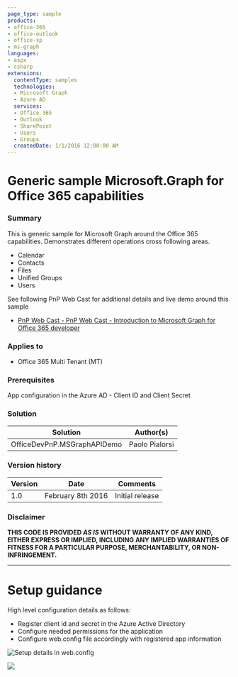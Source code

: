 ```yaml
---
page_type: sample
products:
- office-365
- office-outlook
- office-sp
- ms-graph
languages:
- aspx
- csharp
extensions:
  contentType: samples
  technologies:
  - Microsoft Graph
  - Azure AD
  services:
  - Office 365
  - Outlook
  - SharePoint
  - Users
  - Groups
  createdDate: 1/1/2016 12:00:00 AM
---
```

# Generic sample Microsoft.Graph for Office 365 capabilities #

### Summary ###
This is generic sample for Microsoft Graph around the Office 365 capabilities. Demonstrates different operations cross following areas.
- Calendar
- Contacts
- Files
- Unified Groups
- Users

See following PnP Web Cast for additional details and live demo around this sample
- [PnP Web Cast - PnP Web Cast - Introduction to Microsoft Graph for Office 365 developer](https://channel9.msdn.com/blogs/OfficeDevPnP/PnP-Web-Cast-Introduction-to-Microsoft-Graph-for-Office-365-developer)

### Applies to ###
-  Office 365 Multi Tenant (MT)

### Prerequisites ###
App configuration in the Azure AD - Client ID and Client Secret

### Solution ###
Solution | Author(s)
---------|----------
OfficeDevPnP.MSGraphAPIDemo | Paolo Pialorsi

### Version history ###
Version  | Date | Comments
---------| -----| --------
1.0  | February 8th 2016 | Initial release

### Disclaimer ###
**THIS CODE IS PROVIDED *AS IS* WITHOUT WARRANTY OF ANY KIND, EITHER EXPRESS OR IMPLIED, INCLUDING ANY IMPLIED WARRANTIES OF FITNESS FOR A PARTICULAR PURPOSE, MERCHANTABILITY, OR NON-INFRINGEMENT.**


----------

# Setup guidance #
High level configuration details as follows:

- Register client id and secret in the Azure Active Directory
- Configure needed permissions for the application
- Configure web.config file accordingly with registered app information 

![Setup details in web.config](http://i.imgur.com/POSJqD7.png)

<img src="https://telemetry.sharepointpnp.com/pnp/samples/MicrosoftGraph.Office365.Generic" />
